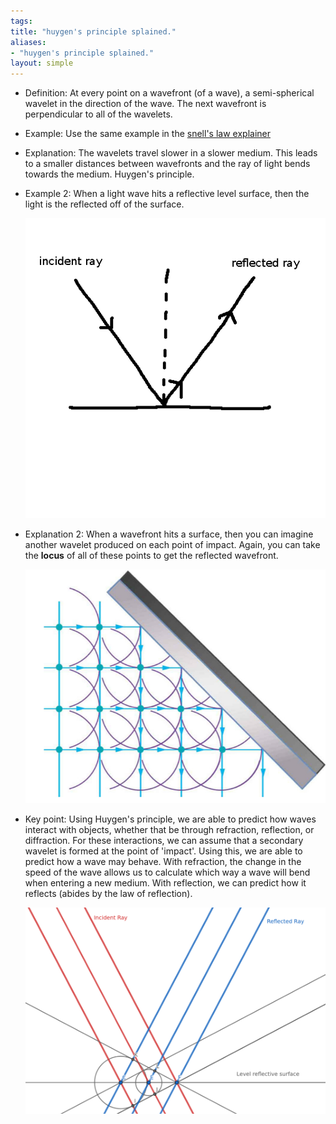 ```yaml
---
tags: 
title: "huygen's principle splained."
aliases:
- "huygen's principle splained."
layout: simple
---
```


- Definition: At every point on a wavefront (of a wave), a semi-spherical wavelet in the direction of the wave. The next wavefront is perpendicular to all of the wavelets.
- Example: Use the same example in the [snell's law explainer](snellsExplainer.md)
- Explanation: The wavelets travel slower in a slower medium. This leads to a smaller distances between wavefronts and the ray of light bends towards the medium. Huygen's principle.
- Example 2: When a light wave hits a reflective level surface, then the light is the reflected off of the surface.

    ![bounce](../../assets/bounce.png)

- Explanation 2: When a wavefront hits a surface, then you can imagine another wavelet produced on each point of impact. Again, you can take the **locus** of all of these points to get the reflected wavefront.

    ![](../../assets/huygenCancer.png)

- Key point: Using Huygen's principle, we are able to predict how waves interact with objects, whether that be through refraction, reflection, or diffraction. For these interactions, we can assume that a secondary wavelet is formed at the point of 'impact'. Using this, we are able to predict how a wave may behave. With refraction, the change in the speed of the wave allows us to calculate which way a wave will bend when entering a new medium. With reflection, we can predict how it reflects (abides by the law of reflection).

    ![](../../assets/geoHuygen.png)